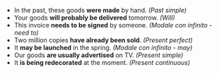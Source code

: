 - In the past, these goods **were made** by hand. _(Past simple)_
- Your goods **will probably be delivered** tomorrow. _(Will)_
- This invoice **needs to be signed** by someone. _(Modale con infinito - need to)_
- Two million copies **have already been sold**. _(Present perfect)_
- It **may be launched** in the spring. _(Modale con infinito - may)_
- Our goods **are usually advertised** on TV. _(Present simple)_
- It **is being redecorated** at the moment. _(Present continuous)_